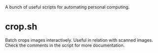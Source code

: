 A bunch of useful scripts for automating personal computing.

crop.sh
=======
Batch crops images interactively. Useful in relation with scanned images. Check the comments in the script for more documentation.
